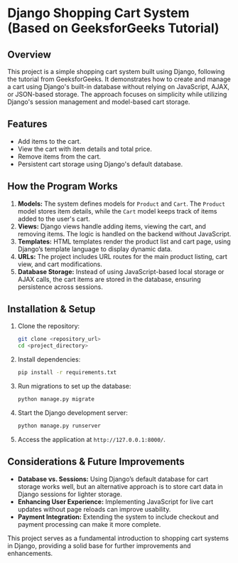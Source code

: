 # Django Shopping Cart System (Based on GeeksforGeeks Tutorial)

## Overview
This project is a simple shopping cart system built using Django, following the tutorial from GeeksforGeeks. It demonstrates how to create and manage a cart using Django's built-in database without relying on JavaScript, AJAX, or JSON-based storage. The approach focuses on simplicity while utilizing Django's session management and model-based cart storage.

## Features
- Add items to the cart.
- View the cart with item details and total price.
- Remove items from the cart.
- Persistent cart storage using Django's default database.

## How the Program Works
1. **Models:** The system defines models for `Product` and `Cart`. The `Product` model stores item details, while the `Cart` model keeps track of items added to the user's cart.
2. **Views:** Django views handle adding items, viewing the cart, and removing items. The logic is handled on the backend without JavaScript.
3. **Templates:** HTML templates render the product list and cart page, using Django’s template language to display dynamic data.
4. **URLs:** The project includes URL routes for the main product listing, cart view, and cart modifications.
5. **Database Storage:** Instead of using JavaScript-based local storage or AJAX calls, the cart items are stored in the database, ensuring persistence across sessions.

## Installation & Setup
1. Clone the repository:
   ```bash
   git clone <repository_url>
   cd <project_directory>
   ```
2. Install dependencies:
   ```bash
   pip install -r requirements.txt
   ```
3. Run migrations to set up the database:
   ```bash
   python manage.py migrate
   ```
4. Start the Django development server:
   ```bash
   python manage.py runserver
   ```
5. Access the application at `http://127.0.0.1:8000/`.

## Considerations & Future Improvements
- **Database vs. Sessions:** Using Django’s default database for cart storage works well, but an alternative approach is to store cart data in Django sessions for lighter storage.
- **Enhancing User Experience:** Implementing JavaScript for live cart updates without page reloads can improve usability.
- **Payment Integration:** Extending the system to include checkout and payment processing can make it more complete.

This project serves as a fundamental introduction to shopping cart systems in Django, providing a solid base for further improvements and enhancements.


